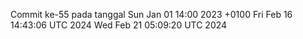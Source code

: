 Commit ke-55 pada tanggal Sun Jan 01 14:00 2023 +0100
Fri Feb 16 14:43:06 UTC 2024
Wed Feb 21 05:09:20 UTC 2024
